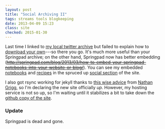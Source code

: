 ```yaml
---
layout: post
title: "Social Archiving II"
tags: streams tools blogkeeping
date: 2013-04-09 15:23
class: site
checked: 2015-01-30
---
```

Last time I linked to [my local twitter archive](/stream/tweets/) but failed to explain how to [download your own](http://blog.twitter.com/2012/12/your-twitter-archive.html)---so there you go.  It's much more useful than your Springpad archive; on the other hand, Springpad now has better embedding (~~http://springpad.com/blog/2013/03/how-to-embed-your-springpad-notebooks-into-your-website-or-blog/~~).  You can see my embedded [notebooks](/stream/springs/) and [recipes](/stream/springs/recipes.html) in the spruced up [social section](/stream/) of the site.

I also got rsync working for jekyll thanks to [this wise advice](http://nathangrigg.net/2012/04/rsyncing-jekyll/) from [Nathan Grigg](http://nathangrigg.net/), so I'm declaring the new site officially *up*.  However, my hosting service is not so up, so I'm waiting until it stabilizes a bit to take down the [github copy of the site](http://mcdemarco.github.com/).

### Update

Springpad is dead and gone.





